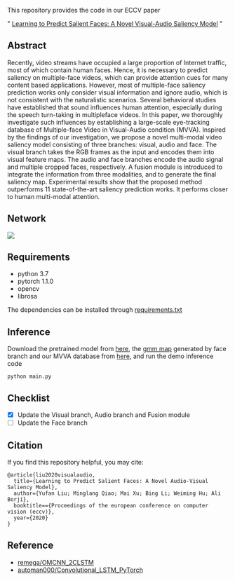 This repository provides the code in our ECCV paper 

"
[Learning to Predict Salient Faces: A Novel Visual-Audio Saliency Model](https://www.ecva.net/papers/eccv_2020/papers_ECCV/papers/123650409.pdf)
"

## Abstract
Recently, video streams have occupied a large proportion of
Internet traffic, most of which contain human faces. Hence, it is necessary to predict saliency on multiple-face videos, which can provide
attention cues for many content based applications. However, most of
multiple-face saliency prediction works only consider visual information
and ignore audio, which is not consistent with the naturalistic scenarios. Several behavioral studies have established that sound influences
human attention, especially during the speech turn-taking in multipleface videos. In this paper, we thoroughly investigate such influences by
establishing a large-scale eye-tracking database of Multiple-face Video in
Visual-Audio condition (MVVA). Inspired by the findings of our investigation, we propose a novel multi-modal video saliency model consisting
of three branches: visual, audio and face. The visual branch takes the
RGB frames as the input and encodes them into visual feature maps. The audio and face branches encode the audio signal and multiple
cropped faces, respectively. A fusion module is introduced to integrate
the information from three modalities, and to generate the final saliency
map. Experimental results show that the proposed method outperforms
11 state-of-the-art saliency prediction works. It performs closer to human
multi-modal attention.

## Network
![](https://github.com/MinglangQiao/visual_audio_saliency/blob/main/data/network.png)

## Requirements
* python 3.7
* pytorch 1.1.0
* opencv 
* librosa

The dependencies can be installed through [requirements.txt](https://github.com/MinglangQiao/visual_audio_saliency/blob/main/requirements.txt)

## Inference
Download the pretrained model from [here](https://www.dropbox.com/s/j8lu47a5r2upd0a/17_i_video_120_host_207_station_0905_visual_audio_face_modal_cc_0.690_kl_0.8210.pkl?dl=0), the [gmm map](https://www.dropbox.com/s/p2z5e7pwlvfwcbd/resized_gmm.zip?dl=0) generated by face branch and our MVVA database from [here](https://github.com/MinglangQiao/MVVA-Database),
and run the demo inference code
```
python main.py
```

## Checklist
- [x] Update the Visual branch, Audio branch and Fusion module 
- [ ] Update the Face branch

## Citation
If you find this repository helpful, you may cite:
```
@article{liu2020visualaudio,
  title={Learning to Predict Salient Faces: A Novel Audio-Visual Saliency Model},
  author={Yufan Liu; Minglang Qiao; Mai Xu; Bing Li; Weiming Hu; Ali Borji},
  booktitle=={Proceedings of the european conference on computer vision (eccv)},
  year={2020}
}
```

## Reference
* [remega/OMCNN_2CLSTM](https://github.com/remega/OMCNN_2CLSTM)
* [automan000/Convolutional_LSTM_PyTorch](https://github.com/automan000/Convolutional_LSTM_PyTorch)
